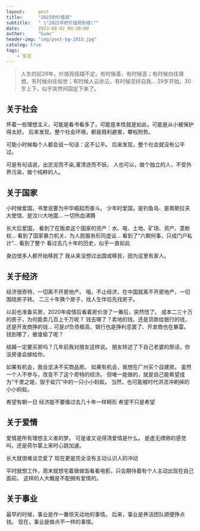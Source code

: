 ```yaml
---
layout:     post
title:      "2022的价值观"
subtitle:   " \"2022年的价值观形成\""
date:       2022-08-02 09:20:00
author:     "Gumc"
header-img: "img/post-bg-2015.jpg"
catalog: true
tags:
    - 生活
---
```

> 人生的前29年，价值观摇摆不定。有时候善、有时候恶；有时候向往理想，有时候向往俗世；有时候人云亦云，有时候坚持自我...
> 29岁开始，30岁上下，似乎突然间固定下来了。

## 关于社会

怀着一些理想主义，可能是看书看多了，可能是本性就是如此，可能是从小被保护得太好。
后来发现，整个社会环境，都是趋利避害，攀权附势。

可能小时候每个人都会说一句话：这不公平。
后来发现，整个社会就没有公平过。

可是有句话说，出淤泥而不染,濯清涟而不妖。
人也可以，做个独立的人，不受外界污染，做个纯粹的人。

## 关于国家

小时候爱国，书里说要为中华崛起而奋斗。
少年时爱国，是钓鱼岛、是南斯拉夫大使馆、是汶川大地震...
一切热血沸腾

长大后爱国，
看到了在贩卖这个国家的资产：水、电、土地、矿场、资产、垄断权...
看到了国家暴力机关、为人民服务形同虚设...
看到了“六朝何事，只成门户私计”...
看到了整个
看过去几十年的历史，似乎一直如此

身边很多人都开始移民了
我从来没想过出国或移民，因为这里有家人。

## 关于经济

经济很奇特，一切离不开房地产。
哦，不止经济，在中国就离不开房地产，一切围绕房子转。
二三十年换个房子，找人生伴侣先找房子。

以前也准备买房，2020年疫情后看着房价涨了一番后，突然悟了。
成本二三十万的房子，为何能卖几百上千万呢？
钱去哪了？卖地的钱、还是贷款给银行的钱，还是开发商挣的钱...
可是zf负债极高、银行也是挣利息罢了、开发商也在暴雷。
钱到哪了，被谁偷了呢？

结婚一定要买房吗？几年前我对朋友这样说。
朋友转述了下自己老婆的原话，你没房谁会嫁给你。

如果有机会，我会坚决不买商品房。
如果有机会，我想在广州买个自建房。
虽然一个人不参与，改变不了这个奇特的经济。
但唯一能做的，就是自己能希望成为“千里之堤，毁于蚁穴”中的一只小小蚂蚁。
当然，也可能被时代洪流冲刷掉的小小蚂蚁。

希望有朝一日
经济能不要像过去几十年一样畸形
希望不只是希望

## 关于爱情

爱情是所有理想主义者的梦。
可是谁又说得清爱情是什么。
是虚无缥缈的感觉吗，还是荷尔蒙上来时心跳加速。

长大就很难谈恋爱了
现在更是完全没有主动认识人的冲动

平时就想工作，周末就想宅着做做饭看看电影，只会期待着有个人主动出现在自己面前。
这样的人大概是不配拥有爱情的。

## 关于事业

最早的时候，事业是作一番惊天动地的事情。
后来，事业是养活团队顺便挣点钱。
现在，事业是做点不一样的事情。
